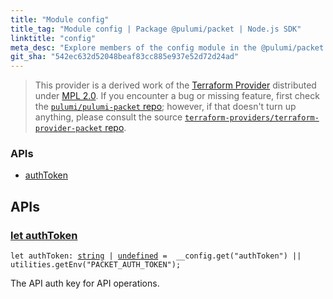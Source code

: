 ```yaml
---
title: "Module config"
title_tag: "Module config | Package @pulumi/packet | Node.js SDK"
linktitle: "config"
meta_desc: "Explore members of the config module in the @pulumi/packet package."
git_sha: "542ec632d52048beaf83cc885e937e52d72d24ad"
---
```


<!-- WARNING: this page was generated by a tool. Do not edit it by hand. -->
<!-- To change it, please see https://github.com/pulumi/docs/tree/master/tools/tscdocgen. -->


> This provider is a derived work of the [Terraform Provider](https://github.com/terraform-providers/terraform-provider-packet)
> distributed under [MPL 2.0](https://www.mozilla.org/en-US/MPL/2.0/). If you encounter a bug or missing feature,
> first check the [`pulumi/pulumi-packet` repo](https://github.com/pulumi/pulumi-packet/issues); however, if that doesn't turn up anything,
> please consult the source [`terraform-providers/terraform-provider-packet` repo](https://github.com/terraform-providers/terraform-provider-packet/issues).







<h3>APIs</h3>
<ul class="api">
    <li><a href="#authToken"><span class="symbol api"></span>authToken</a></li>
</ul>




<h2 id="apis">APIs</h2>
<h3 class="pdoc-module-header" id="authToken" data-link-title="authToken">
    <a href="https://github.com/pulumi/pulumi-packet/blob/{{< param git_sha >}}/sdk/nodejs/config/vars.ts#L12">
        let <strong>authToken</strong>
    </a>
</h3>

<pre class="highlight"><code><span class='kd'>let</span> authToken: <span class='kd'><a href='https://developer.mozilla.org/en-US/docs/Web/JavaScript/Reference/Global_Objects/String'>string</a></span> | <span class='kd'><a href='https://developer.mozilla.org/en-US/docs/Web/JavaScript/Reference/Global_Objects/undefined'>undefined</a></span> = <span class='s2'> __config.get(&#34;authToken&#34;) || utilities.getEnv(&#34;PACKET_AUTH_TOKEN&#34;)</span>;</code></pre>

The API auth key for API operations.

